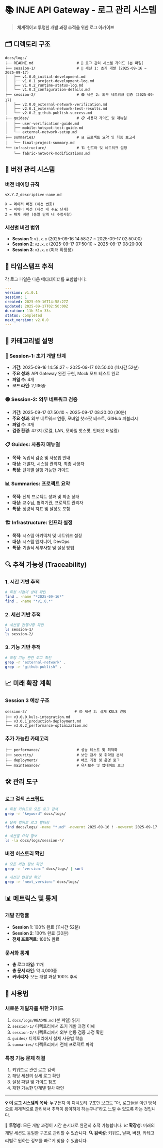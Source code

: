 # 📚 INJE API Gateway - 로그 관리 시스템

> **체계적이고 투명한 개발 과정 추적을 위한 로그 아카이브**

## 🗂️ 디렉토리 구조

```
docs/logs/
├── README.md                    # 📖 로그 관리 시스템 가이드 (본 파일)
├── session-1/                   # 🔵 세션 1: 초기 개발 (2025-09-16 ~ 2025-09-17)
│   ├── v1.0.0_initial-development.md
│   ├── v1.0.1_project-development-log.md
│   ├── v1.0.2_runtime-status-log.md
│   └── v1.0.3_configuration-details.md
├── session-2/                   # 🟢 세션 2: 외부 네트워크 검증 (2025-09-17)
│   ├── v2.0.0_external-network-verification.md
│   ├── v2.0.1_external-network-test-results.md
│   └── v2.0.2_github-publish-success.md
├── guides/                      # 📋 사용자 가이드 및 매뉴얼
│   ├── user-verification-guide.md
│   ├── mobile-hotspot-test-guide.md
│   └── external-network-setup.md
├── summaries/                   # 📊 프로젝트 요약 및 최종 보고서
│   └── final-project-summary.md
└── infrastructure/              # 🏗️ 인프라 및 네트워크 설정
    └── fabric-network-modifications.md
```

## 🔄 버전 관리 시스템

### 버전 네이밍 규칙

```
vX.Y.Z_descriptive-name.md

X = 메이저 버전 (세션 번호)
Y = 마이너 버전 (세션 내 주요 단계)
Z = 패치 버전 (동일 단계 내 수정사항)
```

### 세션별 버전 범위

- **Session 1**: `v1.x.x` (2025-09-16 14:58:27 ~ 2025-09-17 02:50:00)
- **Session 2**: `v2.x.x` (2025-09-17 07:50:10 ~ 2025-09-17 08:20:00)
- **Session 3**: `v3.x.x` (미래 확장용)

## 📅 타임스탬프 추적

각 로그 파일은 다음 메타데이터를 포함합니다:

```yaml
---
version: v1.0.1
session: 1
created: 2025-09-16T14:58:27Z
updated: 2025-09-17T02:50:00Z
duration: 11h 51m 33s
status: completed
next_version: v2.0.0
---
```

## 🎯 카테고리별 설명

### 🔵 Session-1: 초기 개발 단계
- **기간**: 2025-09-16 14:58:27 ~ 2025-09-17 02:50:00 (11시간 52분)
- **주요 성과**: API Gateway 완전 구현, Mock 모드 테스트 완료
- **파일 수**: 4개
- **코드 라인**: 2,136줄

### 🟢 Session-2: 외부 네트워크 검증
- **기간**: 2025-09-17 07:50:10 ~ 2025-09-17 08:20:00 (30분)
- **주요 성과**: 외부 네트워크 연동, 모바일 핫스팟 테스트, GitHub 퍼블리시
- **파일 수**: 3개
- **검증 환경**: 4가지 (로컬, LAN, 모바일 핫스팟, 인터넷 터널링)

### 📋 Guides: 사용자 매뉴얼
- **목적**: 독립적 검증 및 사용법 안내
- **대상**: 개발자, 시스템 관리자, 최종 사용자
- **특징**: 단계별 실행 가능한 가이드

### 📊 Summaries: 프로젝트 요약
- **목적**: 전체 프로젝트 성과 및 최종 상태
- **대상**: 교수님, 협력기관, 프로젝트 관리자
- **특징**: 정량적 지표 및 달성도 포함

### 🏗️ Infrastructure: 인프라 설정
- **목적**: 시스템 아키텍처 및 네트워크 설정
- **대상**: 시스템 엔지니어, DevOps
- **특징**: 기술적 세부사항 및 설정 방법

## 🔍 추적 가능성 (Traceability)

### 1. 시간 기반 추적
```bash
# 특정 시점의 상태 확인
find . -name "*2025-09-16*"
find . -name "*v1.0.*"
```

### 2. 세션 기반 추적
```bash
# 세션별 진행사항 확인
ls session-1/
ls session-2/
```

### 3. 기능 기반 추적
```bash
# 특정 기능 관련 로그 확인
grep -r "external-network" .
grep -r "github-publish" .
```

## 📈 미래 확장 계획

### Session 3 예상 구조
```
session-3/                      # 🟡 세션 3: 실제 KULS 연동
├── v3.0.0_kuls-integration.md
├── v3.0.1_production-deployment.md
└── v3.0.2_performance-optimization.md
```

### 추가 가능한 카테고리
```
├── performance/                 # 성능 테스트 및 최적화
├── security/                    # 보안 감사 및 취약점 분석
├── deployment/                  # 배포 과정 및 운영 로그
└── maintenance/                 # 유지보수 및 업데이트 로그
```

## 🛠️ 관리 도구

### 로그 검색 스크립트
```bash
# 특정 키워드로 모든 로그 검색
grep -r "keyword" docs/logs/

# 날짜 범위로 로그 필터링
find docs/logs/ -name "*.md" -newermt 2025-09-16 ! -newermt 2025-09-17

# 세션별 요약 정보
ls -la docs/logs/session-*/
```

### 버전 히스토리 확인
```bash
# 모든 버전 정보 확인
grep -r "version:" docs/logs/ | sort

# 세션간 연결성 확인
grep -r "next_version:" docs/logs/
```

## 📊 메트릭스 및 통계

### 개발 진행률
- **Session 1**: 100% 완료 (11시간 52분)
- **Session 2**: 100% 완료 (30분)
- **전체 프로젝트**: 100% 완료

### 문서화 통계
- **총 로그 파일**: 11개
- **총 문서 라인**: 약 4,000줄
- **커버리지**: 모든 개발 과정 100% 추적

## 🎯 사용법

### 새로운 개발자를 위한 가이드
1. `docs/logs/README.md` (본 파일) 읽기
2. `session-1/` 디렉토리에서 초기 개발 과정 이해
3. `session-2/` 디렉토리에서 외부 연동 검증 과정 확인
4. `guides/` 디렉토리에서 실제 사용법 학습
5. `summaries/` 디렉토리에서 전체 프로젝트 파악

### 특정 기능 문제 해결
1. 키워드로 관련 로그 검색
2. 해당 세션의 상세 로그 확인
3. 설정 파일 및 가이드 참조
4. 재현 가능한 단계별 절차 확인

---

**💡 이 로그 시스템의 목적**: 누구든지 이 디렉토리 구조만 보고도 "아, 로그들을 이런 방식으로 체계적으로 관리해서 추적이 용이하게 하는구나"라고 느낄 수 있도록 하는 것입니다.

**🚀 투명성**: 모든 개발 과정이 시간 순서대로 완전히 추적 가능합니다.
**📈 확장성**: 미래의 개발 세션도 동일한 구조로 관리할 수 있습니다.
**🔍 검색성**: 키워드, 날짜, 버전, 카테고리별로 원하는 정보를 빠르게 찾을 수 있습니다.